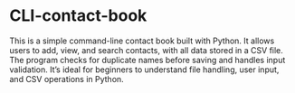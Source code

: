 # CLI-contact-book
This is a simple command-line contact book built with Python. It allows users to add, view, and search contacts, with all data stored in a CSV file. The program checks for duplicate names before saving and handles input validation. It’s ideal for beginners to understand file handling, user input, and CSV operations in Python.

